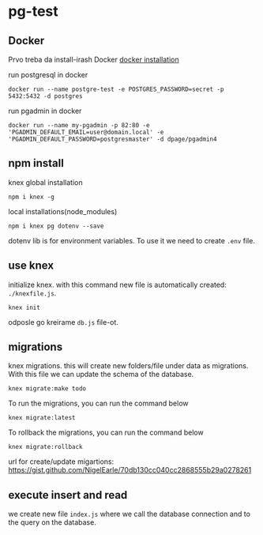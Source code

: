 # pg-test

## Docker
Prvo treba da install-irash Docker
[docker installation](https://docs.docker.com/desktop/install/mac-install/)

run postgresql in docker
```
docker run --name postgre-test -e POSTGRES_PASSWORD=secret -p 5432:5432 -d postgres
```

run pgadmin in docker
```
docker run --name my-pgadmin -p 82:80 -e 'PGADMIN_DEFAULT_EMAIL=user@domain.local' -e 'PGADMIN_DEFAULT_PASSWORD=postgresmaster' -d dpage/pgadmin4
```

## npm install

knex global installation
```
npm i knex -g
```

local installations(node_modules)
```
npm i knex pg dotenv --save
```

dotenv lib is for environment variables. To use it we need to create `.env`
file.

## use knex

initialize knex. with this command new file is automatically created: `./knexfile.js`.
```
knex init
```

odposle go kreirame `db.js` file-ot.

## migrations

knex migrations. this will create new folders/file under data as migrations.
With this file we can update the schema of the database.
```
knex migrate:make todo 
```

To run the migrations, you can run the command below
```
knex migrate:latest
```

To rollback the migrations, you can run the command below
```
knex migrate:rollback
```

url for create/update migartions: https://gist.github.com/NigelEarle/70db130cc040cc2868555b29a0278261

## execute insert and read
we create new file `index.js` where we call the database connection and to the query
on the database.